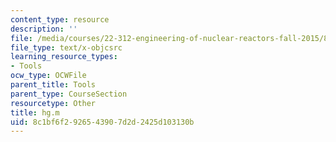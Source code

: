 ```yaml
---
content_type: resource
description: ''
file: /media/courses/22-312-engineering-of-nuclear-reactors-fall-2015/8c1bf6f2926543907d2d2425d103130b_hg.m
file_type: text/x-objcsrc
learning_resource_types:
- Tools
ocw_type: OCWFile
parent_title: Tools
parent_type: CourseSection
resourcetype: Other
title: hg.m
uid: 8c1bf6f2-9265-4390-7d2d-2425d103130b
---
```

